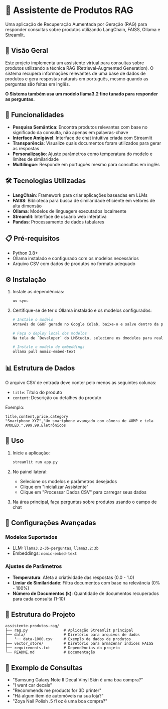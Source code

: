 # 🛒 Assistente de Produtos RAG

Uma aplicação de Recuperação Aumentada por Geração (RAG) para responder consultas sobre produtos utilizando LangChain, FAISS, Ollama e Streamlit.

## 📌 Visão Geral

Este projeto implementa um assistente virtual para consultas sobre produtos utilizando a técnica RAG (Retrieval-Augmented Generation). O sistema recupera informações relevantes de uma base de dados de produtos e gera respostas naturais em português, mesmo quando as perguntas são feitas em inglês.

**O Sistema também usa um modelo llama3.2 fine tunado para responder as perguntas.**

## 🚀 Funcionalidades

- **Pesquisa Semântica**: Encontra produtos relevantes com base no significado da consulta, não apenas em palavras-chave
- **Interface Amigável**: Interface de chat intuitiva criada com Streamlit
- **Transparência**: Visualize quais documentos foram utilizados para gerar as respostas
- **Personalização**: Ajuste parâmetros como temperatura do modelo e limites de similaridade
- **Multilíngue**: Responde em português mesmo para consultas em inglês

## 🛠️ Tecnologias Utilizadas

- **LangChain**: Framework para criar aplicações baseadas em LLMs
- **FAISS**: Biblioteca para busca de similaridade eficiente em vetores de alta dimensão
- **Ollama**: Modelos de linguagem executados localmente
- **Streamlit**: Interface de usuário web interativa
- **Pandas**: Processamento de dados tabulares

## 📋 Pré-requisitos

- Python 3.8+
- Ollama instalado e configurado com os modelos necessários
- Arquivo CSV com dados de produtos no formato adequado

## ⚙️ Instalação

1. Instale as dependências:
   ```bash
   uv sync
   ```

2. Certifique-se de ter o Ollama instalado e os modelos configurados:
   ```bash
   # Instale o modelo
   Através do GGUF gerado no Google Colab, baixe-o e salve dentro da pasta de modelos do LMStudio.

   # Faça o deploy local dos modelos
   Na tela de `Developer` do LMStudio, selecione os dmodelos para realizar o deploy local.

   # Instale o modelo de embeddings
   ollama pull nomic-embed-text
   ```

## 📊 Estrutura de Dados

O arquivo CSV de entrada deve conter pelo menos as seguintes colunas:
- `title`: Título do produto
- `content`: Descrição ou detalhes do produto

Exemplo:
```csv
title,content,price,category
"Smartphone XYZ","Um smartphone avançado com câmera de 48MP e tela AMOLED.",999.99,Eletrônicos
```

## 🚀 Uso

1. Inicie a aplicação:
   ```bash
   streamlit run app.py
   ```

2. No painel lateral:
   - Selecione os modelos e parâmetros desejados
   - Clique em "Inicializar Assistente"
   - Clique em "Processar Dados CSV" para carregar seus dados

3. Na área principal, faça perguntas sobre produtos usando o campo de chat

## 🔧 Configurações Avançadas

### Modelos Suportados
- LLM: `llama3.2-3b-perguntas`, `llama3.2:3b`
- Embeddings: `nomic-embed-text`

### Ajustes de Parâmetros
- **Temperatura**: Afeta a criatividade das respostas (0.0 - 1.0)
- **Limiar de Similaridade**: Filtra documentos com base na relevância (0% - 100%)
- **Número de Documentos (k)**: Quantidade de documentos recuperados para cada consulta (1-10)

## 📁 Estrutura do Projeto

```
assistente-produtos-rag/
├── rag.py                # Aplicação Streamlit principal
├── data/                 # Diretório para arquivos de dados
│   └── data-1000.csv     # Exemplo de dados de produtos
├── vector_store/         # Diretório para armazenar índices FAISS
├── requirements.txt      # Dependências do projeto
└── README.md             # Documentação
```

## 📝 Exemplo de Consultas

- "Samsung Galaxy Note II Decal Vinyl Skin é uma boa compra?"
- "I want car decals"
- "Recommends me products for 3D printer"
- "Há algum item de automóveis na sua loja?"
- "Zoya Nail Polish .5 fl oz é uma boa compra?"